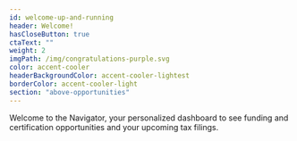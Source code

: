 ```yaml
---
id: welcome-up-and-running
header: Welcome!
hasCloseButton: true
ctaText: ""
weight: 2
imgPath: /img/congratulations-purple.svg
color: accent-cooler
headerBackgroundColor: accent-cooler-lightest
borderColor: accent-cooler-light
section: "above-opportunities"
---
```


Welcome to the Navigator, your personalized dashboard to see funding and certification opportunities and your upcoming tax filings.
